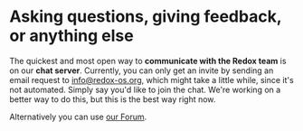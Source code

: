 Asking questions, giving feedback, or anything else
===================================================

The quickest and most open way to **communicate with the Redox team** is on our **chat server**. Currently, you can only get an invite by sending an email request to [info@redox-os.org](mailto:info@redox-os.org), which might take a little while, since it's not automated. Simply say you'd like to join the chat. We're working on a better way to do this, but this is the best way right now.

Alternatively you can use [our Forum].

[our Forum]: https://discourse.redox-os.org/
